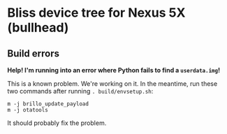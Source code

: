 # Bliss device tree for Nexus 5X (bullhead)

## Build errors

**Help! I'm running into an error where Python fails to find a `userdata.img`!**

This is a known problem. We're working on it. In the meantime, run these two commands after running `. build/envsetup.sh`:

    m -j brillo_update_payload
    m -j otatools

It should probably fix the problem.

